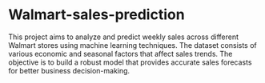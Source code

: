 # Walmart-sales-prediction
This project aims to analyze and predict weekly sales across different Walmart stores using machine learning techniques. The dataset consists of various economic and seasonal factors that affect sales trends. The objective is to build a robust model that provides accurate sales forecasts for better business decision-making.
